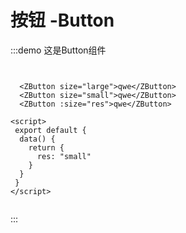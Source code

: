 # 按钮 -Button

:::demo 这是Button组件

``` vue


  <ZButton size="large">qwe</ZButton>
  <ZButton size="small">qwe</ZButton>
  <ZButton :size="res">qwe</ZButton>

<script>
 export default {
  data() {
    return {
      res: "small"
    }
  }
 }
</script>


```
:::
